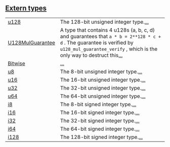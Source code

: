 
[Extern types](./core-integer-extern_types.md)
 ---
| | |
|:---|:---|
| [u128](./core-integer-u128.md) | The 128-bit unsigned integer type.[...](./core-integer-u128.md) |
| [U128MulGuarantee](./core-integer-U128MulGuarantee.md) | A type that contains 4 u128s (a, b, c, d) and guarantees that `a * b = 2**128 * c + d` . The guarantee is verified by `u128_mul_guarantee_verify` , which is the only way to destruct this[...](./core-integer-U128MulGuarantee.md) |
| [Bitwise](./core-integer-Bitwise.md) | [...](./core-integer-Bitwise.md) |
| [u8](./core-integer-u8.md) | The 8-bit unsigned integer type.[...](./core-integer-u8.md) |
| [u16](./core-integer-u16.md) | The 16-bit unsigned integer type.[...](./core-integer-u16.md) |
| [u32](./core-integer-u32.md) | The 32-bit unsigned integer type.[...](./core-integer-u32.md) |
| [u64](./core-integer-u64.md) | The 64-bit unsigned integer type.[...](./core-integer-u64.md) |
| [i8](./core-integer-i8.md) | The 8-bit signed integer type.[...](./core-integer-i8.md) |
| [i16](./core-integer-i16.md) | The 16-bit signed integer type.[...](./core-integer-i16.md) |
| [i32](./core-integer-i32.md) | The 32-bit signed integer type.[...](./core-integer-i32.md) |
| [i64](./core-integer-i64.md) | The 64-bit signed integer type.[...](./core-integer-i64.md) |
| [i128](./core-integer-i128.md) | The 128-bit signed integer type.[...](./core-integer-i128.md) |
